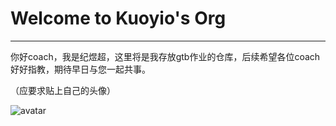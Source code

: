 # Welcome to Kuoyio's Org

---

你好coach，我是纪煜超，这里将是我存放gtb作业的仓库，后续希望各位coach好好指教，期待早日与您一起共事。

（应要求贴上自己的头像）

![avatar](https://kuoyio.oss-cn-shenzhen.aliyuncs.com/img/avatar.jpeg)